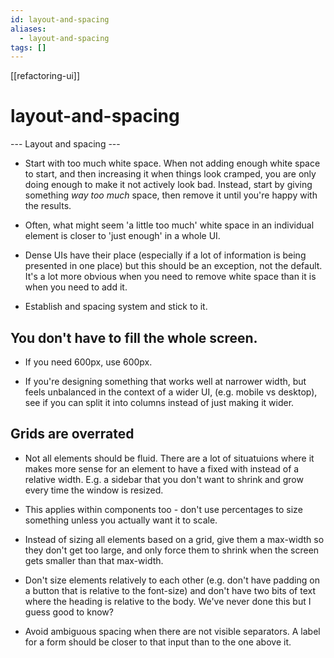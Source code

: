 ```yaml
---
id: layout-and-spacing
aliases:
  - layout-and-spacing
tags: []
---
```


[[refactoring-ui]]

# layout-and-spacing

--- Layout and spacing ---

- Start with too much white space. When not adding enough white space to start, and then increasing it when things look cramped, you are only doing enough to make it not actively look bad. Instead, start by giving something _way too much_ space, then remove it until you're happy with the results.

- Often, what might seem 'a little too much' white space in an individual element is closer to 'just enough' in a whole UI.

- Dense UIs have their place (especially if a lot of information is being presented in one place) but this should be an exception, not the default. It's a lot more obvious when you need to remove white space than it is when you need to add it.

- Establish and spacing system and stick to it.

## You don't have to fill the whole screen.

- If you need 600px, use 600px.

- If you're designing something that works well at narrower width, but feels unbalanced in the context of a wider UI, (e.g. mobile vs desktop), see if you can split it into columns instead of just making it wider.

## Grids are overrated

- Not all elements should be fluid. There are a lot of situatuions where it makes more sense for an element to have a fixed with instead of a relative width. E.g. a sidebar that you don't want to shrink and grow every time the window is resized.

- This applies within components too - don't use percentages to size something unless you actually want it to scale.

- Instead of sizing all elements based on a grid, give them a max-width so they don't get too large, and only force them to shrink when the screen gets smaller than that max-width.

- Don't size elements relatively to each other (e.g. don't have padding on a button that is relative to the font-size) and don't have two bits of text where the heading is relative to the body. We've never done this but I guess good to know?

- Avoid ambiguous spacing when there are not visible separators. A label for a form should be closer to that input than to the one above it.
